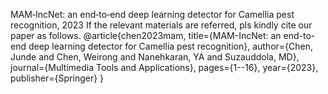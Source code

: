 MAM‑IncNet: an end‑to‑end deep learning detector for Camellia pest recognition, 2023
If the relevant materials are referred, pls kindly cite our paper as follows.
@article{chen2023mam,
  title={MAM-IncNet: an end-to-end deep learning detector for Camellia pest recognition},
  author={Chen, Junde and Chen, Weirong and Nanehkaran, YA and Suzauddola, MD},
  journal={Multimedia Tools and Applications},
  pages={1--16},
  year={2023},
  publisher={Springer}
}
